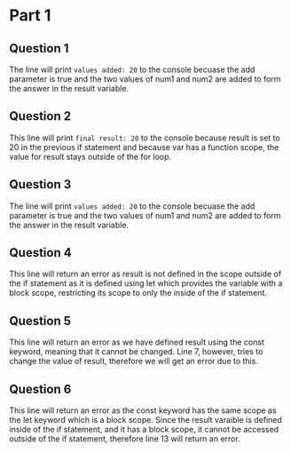 # Part 1
## Question 1
The line will print `values added: 20` to the console becuase the add parameter is true and the two values of num1 and num2 are added to form the answer in the result variable.

## Question 2
This line will print `final result: 20` to the console because result is set to 20 in the previous if statement and because var has a function scope, the value for result stays outside of the for loop.

## Question 3
The line will print `values added: 20` to the console becuase the add parameter is true and the two values of num1 and num2 are added to form the answer in the result variable.

## Question 4
This line will return an error as result is not defined in the scope outside of the if statement as it is defined using let which provides the variable with a block scope, restricting its scope to only the inside of the if statement.

## Question 5
This line will return an error as we have defined result using the const keyword, meaning that it cannot be changed. Line 7, however, tries to change the value of result, therefore we will get an error due to this.

## Question 6
This line will return an error as the const keyword has the same scope as the let keyword which is a block scope. Since the result varaible is defined inside of the if statement, and it has a block scope, it cannot be accessed outside of the if statement, therefore line 13 will return an error.